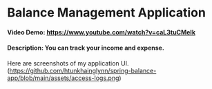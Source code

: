 # Balance Management Application
#### Video Demo:  https://www.youtube.com/watch?v=caL3tuCMelk
#### Description: You can track your income and expense.

Here are screenshots of my application UI.
(https://github.com/htunkhainglynn/spring-balance-app/blob/main/assets/access-logs.png)
